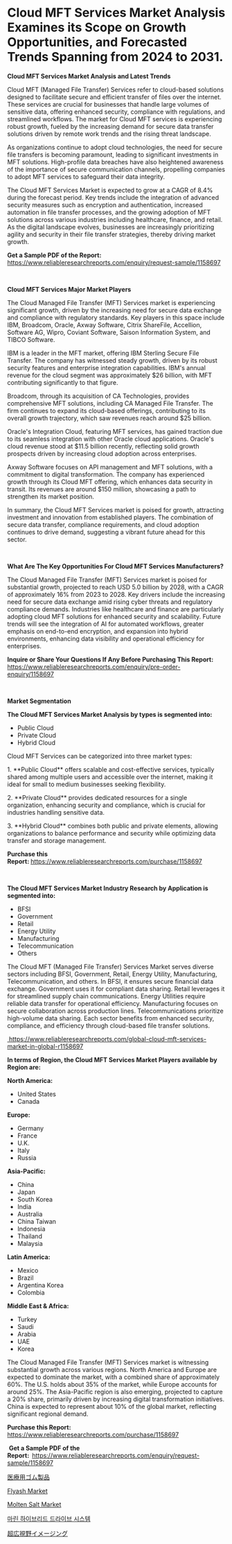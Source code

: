 <p><h1>Cloud MFT Services Market Analysis Examines its Scope on Growth Opportunities, and Forecasted Trends Spanning from 2024 to 2031.</h1></p><p><strong>Cloud MFT Services Market Analysis and Latest Trends</strong></p>
<p><p>Cloud MFT (Managed File Transfer) Services refer to cloud-based solutions designed to facilitate secure and efficient transfer of files over the internet. These services are crucial for businesses that handle large volumes of sensitive data, offering enhanced security, compliance with regulations, and streamlined workflows. The market for Cloud MFT services is experiencing robust growth, fueled by the increasing demand for secure data transfer solutions driven by remote work trends and the rising threat landscape.</p><p>As organizations continue to adopt cloud technologies, the need for secure file transfers is becoming paramount, leading to significant investments in MFT solutions. High-profile data breaches have also heightened awareness of the importance of secure communication channels, propelling companies to adopt MFT services to safeguard their data integrity.</p><p>The Cloud MFT Services Market is expected to grow at a CAGR of 8.4% during the forecast period. Key trends include the integration of advanced security measures such as encryption and authentication, increased automation in file transfer processes, and the growing adoption of MFT solutions across various industries including healthcare, finance, and retail. As the digital landscape evolves, businesses are increasingly prioritizing agility and security in their file transfer strategies, thereby driving market growth.</p></p>
<p><strong>Get a Sample PDF of the Report:&nbsp;</strong> <a href="https://www.reliableresearchreports.com/enquiry/request-sample/1158697">https://www.reliableresearchreports.com/enquiry/request-sample/1158697</a></p>
<p>&nbsp;</p>
<p><strong>Cloud MFT Services Major Market Players</strong></p>
<p><p>The Cloud Managed File Transfer (MFT) Services market is experiencing significant growth, driven by the increasing need for secure data exchange and compliance with regulatory standards. Key players in this space include IBM, Broadcom, Oracle, Axway Software, Citrix ShareFile, Accellion, Software AG, Wipro, Coviant Software, Saison Information System, and TIBCO Software.</p><p>IBM is a leader in the MFT market, offering IBM Sterling Secure File Transfer. The company has witnessed steady growth, driven by its robust security features and enterprise integration capabilities. IBM's annual revenue for the cloud segment was approximately $26 billion, with MFT contributing significantly to that figure.</p><p>Broadcom, through its acquisition of CA Technologies, provides comprehensive MFT solutions, including CA Managed File Transfer. The firm continues to expand its cloud-based offerings, contributing to its overall growth trajectory, which saw revenues reach around $25 billion.</p><p>Oracle's Integration Cloud, featuring MFT services, has gained traction due to its seamless integration with other Oracle cloud applications. Oracle's cloud revenue stood at $11.5 billion recently, reflecting solid growth prospects driven by increasing cloud adoption across enterprises.</p><p>Axway Software focuses on API management and MFT solutions, with a commitment to digital transformation. The company has experienced growth through its Cloud MFT offering, which enhances data security in transit. Its revenues are around $150 million, showcasing a path to strengthen its market position.</p><p>In summary, the Cloud MFT Services market is poised for growth, attracting investment and innovation from established players. The combination of secure data transfer, compliance requirements, and cloud adoption continues to drive demand, suggesting a vibrant future ahead for this sector.</p></p>
<p>&nbsp;</p>
<p><strong>What Are The Key Opportunities For Cloud MFT Services Manufacturers?</strong></p>
<p><p>The Cloud Managed File Transfer (MFT) Services market is poised for substantial growth, projected to reach USD 5.0 billion by 2028, with a CAGR of approximately 16% from 2023 to 2028. Key drivers include the increasing need for secure data exchange amid rising cyber threats and regulatory compliance demands. Industries like healthcare and finance are particularly adopting cloud MFT solutions for enhanced security and scalability. Future trends will see the integration of AI for automated workflows, greater emphasis on end-to-end encryption, and expansion into hybrid environments, enhancing data visibility and operational efficiency for enterprises.</p></p>
<p><strong>Inquire or Share Your Questions If Any Before Purchasing This Report:</strong> <a href="https://www.reliableresearchreports.com/enquiry/pre-order-enquiry/1158697">https://www.reliableresearchreports.com/enquiry/pre-order-enquiry/1158697</a></p>
<p>&nbsp;</p>
<p><strong>Market Segmentation</strong></p>
<p><strong>The Cloud MFT Services Market Analysis by types is segmented into:</strong></p>
<p><ul><li>Public Cloud</li><li>Private Cloud</li><li>Hybrid Cloud</li></ul></p>
<p><p>Cloud MFT Services can be categorized into three market types: </p><p>1. **Public Cloud** offers scalable and cost-effective services, typically shared among multiple users and accessible over the internet, making it ideal for small to medium businesses seeking flexibility.</p><p>2. **Private Cloud** provides dedicated resources for a single organization, enhancing security and compliance, which is crucial for industries handling sensitive data.</p><p>3. **Hybrid Cloud** combines both public and private elements, allowing organizations to balance performance and security while optimizing data transfer and storage management.</p></p>
<p><strong>Purchase this Report:&nbsp;</strong><a href="https://www.reliableresearchreports.com/purchase/1158697">https://www.reliableresearchreports.com/purchase/1158697</a></p>
<p>&nbsp;</p>
<p><strong>The Cloud MFT Services Market Industry Research by Application is segmented into:</strong></p>
<p><ul><li>BFSI</li><li>Government</li><li>Retail</li><li>Energy Utility</li><li>Manufacturing</li><li>Telecommunication</li><li>Others</li></ul></p>
<p><p>The Cloud MFT (Managed File Transfer) Services Market serves diverse sectors including BFSI, Government, Retail, Energy Utility, Manufacturing, Telecommunication, and others. In BFSI, it ensures secure financial data exchange. Government uses it for compliant data sharing. Retail leverages it for streamlined supply chain communications. Energy Utilities require reliable data transfer for operational efficiency. Manufacturing focuses on secure collaboration across production lines. Telecommunications prioritize high-volume data sharing. Each sector benefits from enhanced security, compliance, and efficiency through cloud-based file transfer solutions.</p></p>
<p><a href="https://www.reliableresearchreports.com/global-cloud-mft-services-market-in-global-r1158697">&nbsp;https://www.reliableresearchreports.com/global-cloud-mft-services-market-in-global-r1158697</a></p>
<p><strong>In terms of Region, the Cloud MFT Services Market Players available by Region are:</strong></p>
<p>
    <p> <strong> North America: </strong>
        <ul>
            <li>United States</li>
            <li>Canada</li>
        </ul>
        </p> 
    <p> <strong> Europe: </strong>
        <ul>
            <li>Germany</li>
            <li>France</li>
            <li>U.K.</li>
            <li>Italy</li>
            <li>Russia</li>
        </ul>
        </p> 
    <p> <strong> Asia-Pacific: </strong>
        <ul>
            <li>China</li>
            <li>Japan</li>
            <li>South Korea</li>
            <li>India</li>
            <li>Australia</li>
            <li>China Taiwan</li>
            <li>Indonesia</li>
            <li>Thailand</li>
            <li>Malaysia</li>
        </ul>
        </p> 
    <p> <strong> Latin America: </strong>
        <ul>
            <li>Mexico</li>
            <li>Brazil</li>
            <li>Argentina Korea</li>
            <li>Colombia</li>
        </ul>
        </p> 
    <p> <strong> Middle East & Africa: </strong>
        <ul>
            <li>Turkey</li>
            <li>Saudi</li>
            <li>Arabia</li>
            <li>UAE</li>
            <li>Korea</li>
        </ul>
    </p>
    </p>
<p><p>The Cloud Managed File Transfer (MFT) Services market is witnessing substantial growth across various regions. North America and Europe are expected to dominate the market, with a combined share of approximately 60%. The U.S. holds about 35% of the market, while Europe accounts for around 25%. The Asia-Pacific region is also emerging, projected to capture a 20% share, primarily driven by increasing digital transformation initiatives. China is expected to represent about 10% of the global market, reflecting significant regional demand.</p></p>
<p><strong>Purchase this Report: </strong><a href="https://www.reliableresearchreports.com/purchase/1158697">https://www.reliableresearchreports.com/purchase/1158697</a></p>
<p>&nbsp;<strong>Get a Sample PDF of the Report:&nbsp;&nbsp;</strong><a href="https://www.reliableresearchreports.com/enquiry/request-sample/1158697">https://www.reliableresearchreports.com/enquiry/request-sample/1158697</a></p>
<p><strong></strong></p>
<p><p><a href="https://medium.com/@shume96/%E3%82%B0%E3%83%AD%E3%83%BC%E3%83%90%E3%83%AB%E5%8C%BB%E7%99%82%E7%94%A8%E3%82%B4%E3%83%A0%E8%A3%BD%E5%93%81%E5%B8%82%E5%A0%B4-%E5%B8%82%E5%A0%B4%E3%82%B7%E3%82%A7%E3%82%A2-%E5%B8%82%E5%A0%B4%E5%8B%95%E5%90%91-%E3%81%8A%E3%82%88%E3%81%B3%E4%BB%8A%E5%BE%8C%E3%81%AE%E6%88%90%E9%95%B7%E3%82%92%E6%8E%A2%E3%82%8B-c35a40f4b52c">医療用ゴム製品</a></p><p><a href="https://issuu.com/reportprime-2/docs/flyash-market-size-2030.pptx_e6b209aeade15b">Flyash Market</a></p><p><a href="https://www.linkedin.com/pulse/unlocking-growth-potential-market-strategic-analysis-molten-yqh1f?trackingId=qgi8iu4mTl6P0YiNSTjrYg%3D%3D">Molten Salt Market</a></p><p><a href="https://medium.com/@dazmoore2010_16676/2024%EB%85%84%EB%B6%80%ED%84%B0-2031%EB%85%84%EA%B9%8C%EC%A7%80%EC%9D%98-%EC%98%88%EC%B8%A1%EC%9D%84-%ED%8F%AC%ED%95%A8%ED%95%9C-%ED%95%B4%EC%96%91-%ED%95%98%EC%9D%B4%EB%B8%8C%EB%A6%AC%EB%93%9C-%EB%93%9C%EB%9D%BC%EC%9D%B4%EB%B8%8C-%EC%8B%9C%EC%8A%A4%ED%85%9C-%EC%8B%9C%EC%9E%A5-%ED%86%B5%EC%B0%B0%EB%A0%A5-%EC%8B%9C%EC%9E%A5-%EC%A0%9C%ED%92%88-%EB%B0%8F-%EC%A7%80%EC%97%AD-%EB%B6%84%EC%84%9D-5155d78bb2e2">마린 하이브리드 드라이브 시스템</a></p><p><a href="https://medium.com/@shume96/%E3%82%A6%E3%83%AB%E3%83%88%E3%83%A9%E3%83%AF%E3%82%A4%E3%83%89%E3%83%95%E3%82%A3%E3%83%BC%E3%83%AB%E3%83%89%E3%82%A4%E3%83%A1%E3%83%BC%E3%82%B8%E3%83%B3%E3%82%B0%E5%B8%82%E5%A0%B4%E3%81%AE%E3%83%9E%E3%83%83%E3%83%94%E3%83%B3%E3%82%B0-%E3%83%88%E3%83%AC%E3%83%B3%E3%83%89-%E8%AA%B2%E9%A1%8C-%E3%81%9D%E3%81%97%E3%81%A6%E3%83%96%E3%83%AC%E3%83%BC%E3%82%AF%E3%82%B9%E3%83%AB%E3%83%BC-2024-2031-0bd7fe1a794a">超広視野イメージング</a></p></p>